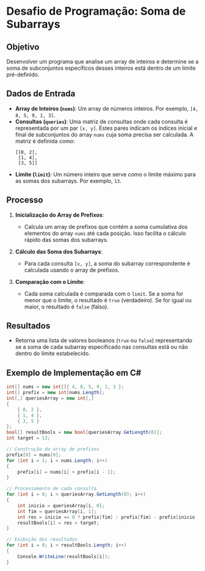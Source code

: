# Desafio de Programação: Soma de Subarrays

## Objetivo

Desenvolver um programa que analise um array de inteiros e determine se a soma de subconjuntos específicos desses inteiros está dentro de um limite pré-definido.

## Dados de Entrada

- **Array de Inteiros (`nums`)**: Um array de números inteiros. Por exemplo, `[4, 8, 5, 9, 1, 3]`.
- **Consultas (`queries`)**: Uma matriz de consultas onde cada consulta é representada por um par `[x, y]`. Estes pares indicam os índices inicial e final de subconjuntos do array `nums` cuja soma precisa ser calculada. A matriz é definida como:
  ```plaintext
  [[0, 2],
   [1, 4],
   [3, 5]]
- **Limite (`limit`)**: Um número inteiro que serve como o limite máximo para as somas dos subarrays. Por exemplo, `13`.

## Processo

1. **Inicialização do Array de Prefixos**: 
   - Calcula um array de prefixos que contém a soma cumulativa dos elementos do array `nums` até cada posição. Isso facilita o cálculo rápido das somas dos subarrays.

2. **Cálculo das Soma dos Subarrays**:
   - Para cada consulta `[x, y]`, a soma do subarray correspondente é calculada usando o array de prefixos.

3. **Comparação com o Limite**:
   - Cada soma calculada é comparada com o `limit`. Se a soma for menor que o limite, o resultado é `true` (verdadeiro). Se for igual ou maior, o resultado é `false` (falso).

## Resultados

- Retorna uma lista de valores booleanos (`true` ou `false`) representando se a soma de cada subarray especificado nas consultas está ou não dentro do limite estabelecido.

## Exemplo de Implementação em C#

```csharp
int[] nums = new int[]{ 4, 8, 5, 9, 1, 3 };
int[] prefix = new int[nums.Length];
int[,] queriesArray = new int[,]
{
    { 0, 2 }, 
    { 1, 4 }, 
    { 3, 5 }
};
bool[] resultBools = new bool[queriesArray.GetLength(0)];
int target = 13;

// Construção do array de prefixos
prefix[0] = nums[0];
for (int i = 1; i < nums.Length; i++)
{
    prefix[i] = nums[i] + prefix[i - 1];
}

// Processamento de cada consulta
for (int i = 0; i < queriesArray.GetLength(0); i++)
{
    int inicio = queriesArray[i, 0];
    int fim = queriesArray[i, 1];
    int res = inicio == 0 ? prefix[fim] : prefix[fim] - prefix[inicio - 1];
    resultBools[i] = res < target;
}

// Exibição dos resultados
for (int i = 0; i < resultBools.Length; i++)
{
    Console.WriteLine(resultBools[i]);
}

